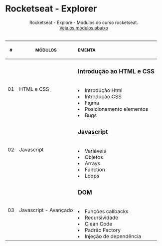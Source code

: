 # Rocketseat - Explorer

<p align="center">
    Rocketseat - Explore - Módulos do curso rocketseat. <br>
    <a href="#">Veja os módulos abaixo</a><br>
    <br><table>
    <thead>
        <tr>
            <th align="center">
                <img width="20" height="1"> 
                <p>
                    <small>#</small>
                </p>
            </th>
            <th align="center">
                <img width="150" height="1"> 
                <p> 
                    <small>
                        MÓDULOS
                    </small>
                </p>
            </th>
            <th align="left">
                <img width="230" height="1">
                <p align="left"> 
                    <small>
                    EMENTA
                    </small>
                </p>
            </th>
        </tr>
    </thead>
    <tbody>
        <tr>
            <td>01</td>
            <td>HTML e CSS</td>
            <td>
                <h3>Introdução ao HTML e CSS </h3> <br/>
                <li>Introdução Html</li>
                <li>Introdução CSS</li>
                <li>Figma</li>
                <li>Posicionamento elementos</li>
                <li>Bugs</li>
            </td>
        </tr>
        <tr>
            <td>02</td>
            <td>Javascript</td>
            <td>
                <h3>Javascript </h3> <br/>
                <li>Variáveis</li>
                <li>Objetos</li>
                <li>Arrays</li>
                <li>Function</li>
                <li>Loops</li>
            </td>
        </tr>
            <tr>
            <td>03</td>
            <td>Javascript - Avançado</td>
            <td>
                <h3>DOM </h3> <br/>
                <li>Funções callbacks</li>
                <li>Recursividade</li>
                <li>Clean Code</li>
                <li>Padrão Factory</li>
                <li>Injeção de dependência</li>
            </td>
        </tr>
    </tbody>
</table></p>

